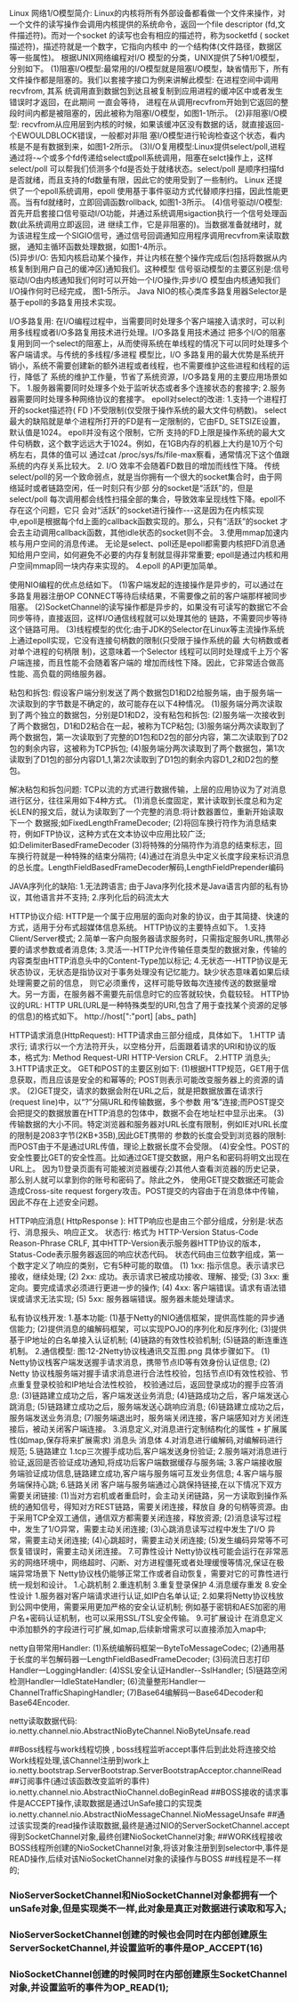 Linux 网络1/O模型简介:
    Linux的内核将所有外部设备都看做一个文件来操作，对一个文件的读写操作会调用内核提供的系统命令，返回一个file descriptor 
(fd,文件描述符)。而对一个socket 的读写也会有相应的描述符，称为socketfd ( socket描述符)，描述符就是一个数字，它指向内核中
的一个结构体(文件路径，数据区等一些属性)。
    根据UNIX网络编程对I/O 模型的分类，UNIX提供了5种1/0模型，分别如下。
    (1)阻塞I/O模型:最常用的I/O模型就是阻塞I/O模型，缺省情形下，所有文件操作都是阻塞的。我们以套接字接口为例来讲解此模型:
在进程空间中调用recvfrom, 其系 统调用直到数据包到达且被复制到应用进程的缓冲区中或者发生错误时才返回，在此期间 一直会等待，
进程在从调用recvfrom开始到它返回的整段时间内都是被阻塞的，因此被称为阻塞I/O模型，如图1-1所示。
    (2)非阻塞I/O模型: recvfrom从应用层到内核的时候，如果该缓冲区没有数据的话，就直接返回-个EWOULDBLOCK错误，一般都对非阻
塞I/O模型进行轮询检查这个状态，看内核是不是有数据到来，如图1-2所示。
    (3)I/O复用模型:Linux提供select/poll,进程通过将-~个或多个fd传递给select或poll系统调用，阻塞在selct操作上，这样select/poll
可以帮我们侦测多个fd是否处于就绪状态。select/poll 是顺序扫描fd是否就绪，而且支持的fd数量有限，因此它的使用受到了一些制约。
Linux 还提供了一个epoll系统调用，epoll 使用基于事件驱动方式代替顺序扫描，因此性能更高。当有fd就绪时，立即回调函数rollback,
如图1-3所示。
    (4)信号驱动I/O模型:首先开启套接口信号驱动I/O功能，并通过系统调用sigaction执行一个信号处理函数(此系统调用立即返回，进
继续工作，它是非阻塞的)。当数据准备就绪时，就为该进程生成一个SIGIO信号，通过信号回调通知应用程序调用recvfrom来读取数据，
通知主循环函数处理数据，如图1-4所示。    
    (5)异步I/O: 告知内核启动某个操作，并让内核在整个操作完成后(包括将数据从内核复制到用户自己的缓冲区)通知我们。这种模型
信号驱动模型的主要区别是:信号驱动I/O由内核通知我们何时可以开始一个I/O操作;异步I/O 模型由内核通知我们I/O操作何时已经完成，
图1-5所示。
    Java NIO的核心类库多路复用器Selector是基于epoll的多路复用技术实现。

I/O多路复用:
    在I/O编程过程中，当需要同时处理多个客户端接入请求时，可以利用多线程或者I/O多路复用技术进行处理。I/O多路复用技术通过
把多个I/O的阻塞复用到同一个select的阻塞上，从而使得系统在单线程的情况下可以同时处理多个客户端请求。与传统的多线程/多进程
模型比，I/O 多路复用的最大优势是系统开销小，系统不需要创建新的额外进程或者线程，也不需要维护这些进程和线程的运行，降低了
系统的维护工作量，节省了系统资源，I/O多路复用的主要应用场景如下。
         1.服务器需要同时处理多个处于监听状态或者多个连接状态的套接字;
         2.服务器需要同时处理多种网络协议的套接字。
    epoll对select的改进:
    1.支持一个进程打开的socket描述符( FD )不受限制(仅受限于操作系统的最大文件句柄数)。
    select最大的缺陷就是单个进程所打开的FD是有一定限制的，它由FD_ SETSIZE设置，默认值是1024。 epoll并没有这个限制，它所
支持的FD上限是操作系统的最大文件句柄数，这个数字远远大于1024。例如，在1GB内存的机器上大约是10万个句柄左右，具体的值可以
通过cat /proc/sys/fs/file-max察看，通常情况下这个值跟系统的内存关系比较大。
    2. I/O 效率不会随着FD数目的增加而线性下降。
        传统select/poll的另一个致命弱点，就是当你拥有一个很大的socket集合时，由于网络延时或者链路空闲，任一时刻只有少部
分的socket是“活跃”的，但是select/poll 每次调用都会线性扫描全部的集合，导致效率呈现线性下降。epoll不存在这个问题，它只
会对“活跃”的socket进行操作---这是因为在内核实现中,epoll是根据每个fd上面的callback函数实现的。那么，只有“活跃”的socket
才会去主动调用callback函数，其他idle状态的socket则不会。
    3.使用mmap加速内核与用户空间的消息传递。
        无论是select、poll还是epoll都需要内核把FD消息通知给用户空间，如何避免不必要的内存复制就显得非常重要;
        epoll是通过内核和用户空间mmap同一块内存来实现的。
    4.epoll 的API更加简单。
    
使用NIO编程的优点总结如下。
    (1)客户端发起的连接操作是异步的，可以通过在多路复用器注册OP CONNECT等待后续结果，不需要像之前的客户端那样被同步阻塞。
    (2)SocketChannel的读写操作都是异步的，如果没有可读写的数据它不会同步等待，直接返回，这样I/O通信线程就可以处理其他的
链路，不需要同步等待这个链路可用。
    (3)线程模型的优化:由于JDK的Selector在Linux等主流操作系统上通过epoll实现，它没有连接句柄数的限制(只受限于操作系统的最
大句柄数或者对单个进程的句柄限 制)，这意味着一个Selector 线程可以同时处理成千上万个客户端连接，而且性能不会随着客户端的
增加而线性下降。因此，它非常适合做高性能、高负载的网络服务器。

粘包和拆包:
    假设客户端分别发送了两个数据包D1和D2给服务端，由于服务端一次读取到的字节数是不确定的，故可能存在以下4种情况。
    (1)服务端分两次读取到了两个独立的数据包，分别是D1和D2，没有粘包和拆包:
    (2)服务端一次接收到了两个数据包，D1和D2粘合在一起，被称为TCP粘包;
    (3)服务端分两次读取到了两个数据包，第一次读取到了完整的D1包和D2包的部分内容，第二次读取到了D2包的剩余内容，这被称为TCP拆包;
    (4)服务端分两次读取到了两个数据包，第1次读取到了D1包的部分内容D1_1,第2次读取到了D1包的剩余内容D1_2和D2包的整包。


解决粘包和拆包问题:
  TCP以流的方式进行数据传输，上层的应用协议为了对消息进行区分，往往采用如下4种方式。
    (1)消息长度固定，累计读取到长度总和为定长LEN的报文后，就认为读取到了一个完整的消息:将计数器置位，重新开始读取下一个
数据报;如FixedLengthFrameDecoder;
    (2)将回车换行符作为消息结束符，例如FTP协议，这种方式在文本协议中应用比较广泛;如:DelimiterBasedFrameDecoder
    (3)将特殊的分隔符作为消息的结束标志，回车换行符就是一种特殊的结束分隔符;
    (4)通过在消息头中定义长度字段来标识消息的总长度。LengthFieldBasedFrameDecoder解码,LengthFieldPrepender编码

    
JAVA序列化的缺陷:
    1.无法跨语言;
      由于Java序列化技术是Java语言内部的私有协议，其他语言并不支持;
    2.序列化后的码流太大

    
HTTP协议介绍:
    HTTP是一个属于应用层的面向对象的协议，由于其简捷、快速的方式，适用于分布式超媒体信息系统。
    HTTP协议的主要特点如下。
        1.支持Client/Server模式;
        2.简单一客户向服务器请求服务时，只需指定服务URL,携带必要的请求参数或者消息体;
        3.灵活一-HTTP允许传输任意类型的数据对象，传输的内容类型由HTTP消息头中的Content-Type加以标记;
        4.无状态一-HTTP协议是无状态协议，无状态是指协议对于事务处理没有记忆能力。缺少状态意味着如果后续处理需要之前的信息，
则它必须重传，这样可能导致每次连接传送的数据量增大。另一方面，在服务器不需要先前信息时它的应答就较快，负载较轻。
    HTTP协议的URL:
        HTTP URL(URL是一种特殊类型的URI,包含了用于查找某个资源的足够的信息)的格式如下。
        http://host[":"port] [abs_ path]
    
   HTTP请求消息(HttpRequest):
        HTTP请求由三部分组成，具体如下。
        1.HTTP 请求行;
            请求行以一个方法符开头，以空格分开，后面跟着请求的URI和协议的版本，格式为:
            Method Request-URI HTTP-Version CRLF。
        2.HTTP 消息头;
        3.HTTP请求正文。
    GET和POST的主要区别如下:
        (1)根据HTTP规范，GET用于信息获取，而且应该是安全的和幂等的; POST则表示可能改变服务器上的资源的请求。
        (2)GET提交，请求的数据会附在URL之后，就是把数据放置在请求行(request line)中，以“?”分隔URL和传输数据，多个参数
用“&”连接;而POST提交会把提交的数据放置在HTTP消息的包体中，数据不会在地址栏中显示出来。
        (3)传输数据的大小不同。特定浏览器和服务器对URL长度有限制，例如IE对URL长度的限制是2083字节(2KB+35B),因此GET携带的
参数的长度会受到浏览器的限制:而POST由于不是通过URL传值，理论上数据长度不会受限。
        (4)安全性。POST的安全性要比GET的安全性高。比如通过GET提交数据，用户名和密码将明文出现在URL上。
           因为1)登录页面有可能被浏览器缓存;2)其他人查看浏览器的历史记录，那么别人就可以拿到你的账号和密码了。除此之外，
使用GET提交数据还可能会造成Cross-site request forgery攻击。POST提交的内容由于在消息体中传输，因此不存在上述安全问题。

   HTTP响应消息( HttpResponse ):
      HTTP响应也是由三个部分组成，分别是:状态行、消息报头、响应正文。
      状态行: 格式为 HTTP-Version Status-Code Reason-Phrase CRLF,
              其中HTTP-Version表示服务器HTTP协议的版本，
              Status-Code表示服务器返回的响应状态代码。
              状态代码由三位数字组成，第一个数字定义了响应的类别，它有5种可能的取值。
              (1) 1xx: 指示信息。表示请求已接收，继续处理;
              (2) 2xx: 成功。表示请求已被成功接收、理解、接受;
              (3) 3xx: 重定向。要完成请求必须进行更进一步的操作;
              (4) 4xx: 客户端错误。请求有语法错误或请求无法实现;
              (5) 5xx: 服务器端错误。服务器未能处理请求。


私有协议栈开发:
  1.基本功能:
    (1)基于Netty的NIO通信框架，提供高性能的异步通信能力;
    (2)提供消息的编解码框架，可以实现POJO的序列化和反序列化;
    (3)提供基于IP地址的白名单接入认证机制;
    (4)链路的有效性校验机制;
    (5)链路的断连重连机制。
  2.通信模型:
     图:12-2Netty协议栈通讯交互图.png
     具体步骤如下。
        (1) Netty协议栈客户端发送握手请求消息，携带节点ID等有效身份认证信息;
        (2) Netty 协议栈服务端对握手请求消息进行合法性校验，包括节点ID有效性校验、节点重复登录校验和IP地址合法性校验，
校验通过后，返回登录成功的握手应答消息:
        (3)链路建立成功之后，客户端发送业务消息;
        (4)链路成功之后，客户端发送心跳消息;
        (5)链路建立成功之后，服务端发送心跳响应消息;
        (6)链路建立成功之后，服务端发送业务消息;
        (7)服务端退出时，服务端关闭连接，客户端感知对方关闭连接后，被动关闭客户端连接。
   3.消息定义,对消息进行定制结构化的属性 + 扩展属性(如map,保存将来扩展需求)
       消息头
       消息体
   4.对消息进行编解码,对编解码进行规范;
   5.链路建立
     1.tcp三次握手成功后,客户端发送身份验证;
     2.服务端对消息进行验证,返回是否验证成功通知,将成功后客户端数据缓存与服务端;
     3.客户端接收服务端验证成功信息,链路建立成功,客户端与服务端可互发业务信息;
     4.客户端与服务端保持心跳;
   6.链路关闭
      客户端与服务端通过心跳保持链接,在以下情况下双方需要关闭链接:
        (1)当对方宕机或者重启时，会主动关闭链路，另一方读取到操作系统的通知信号，得知对方REST链路，需要关闭连接，释放自
身的句柄等资源。由于采用TCP全双工通信，通信双方都需要关闭连接，释放资源;
        (2)消息读写过程中，发生了1/O异常，需要主动关闭连接;
        (3)心跳消息读写过程中发生了I/O 异常，需要主动关闭连接;
        (4)心跳超时，需要主动关闭连接;
        (5)发生编码异常等不可恢复错误时，需要主动关闭连接。
    7.可靠性设计
      Netty协议栈可能会运行在非常恶劣的网络环境中，网络超时、闪断、对方进程僵死或者处理缓慢等情况,保证在极端异常场景下
Netty协议栈仍能够正常工作或者自动恢复，需要对它的可靠性进行统一规划和设计。
      1.心跳机制
      2.重连机制
      3.重复登录保护
      4.消息缓存重发
    8.安全性设计
      1.服务器对客户端请求进行认证,如IP白名单认证;
      2.如果将Netty协议栈放到公网中使用，需要采用更加严格的安全认证机制;
        例如基于密钥和AES加密的用户名+密码认证机制，也可以采用SSL/TSL安全传输。
    9.可扩展设计
      在消息定义中添加额外的字段进行可扩展,如map,后续新增需求可以直接添加入map中;
      
netty自带常用Handler:
    (1)系统编解码框架一ByteToMessageCodec; 
    (2)通用基于长度的半包解码器一LengthFieldBasedFrameDecoder;
    (3)码流日志打印Handler一LoggingHandler:
    (4)SSL安全认证Handler--SslHandler;
    (5)链路空闲检测Handler一IdleStateHandler;
    (6)流量整形Handler一ChannelTrafficShapingHandler;
    (7)Base64编解码一Base64Decoder和Base64Encoder.
  
netty读取数据代码:
    io.netty.channel.nio.AbstractNioByteChannel.NioByteUnsafe.read


##Boss线程与work线程切换 , boss线程监听accept事件后到此处将连接交给Work线程处理,该Channel注册到work上
io.netty.bootstrap.ServerBootstrap.ServerBootstrapAcceptor.channelRead
##订阅事件(通过该函数改变监听的事件) 
io.netty.channel.nio.AbstractNioChannel.doBeginRead
##BOSS接收的请求事件是ACCEPT操作,读取数据是通过UnSafe接口的实现类io.netty.channel.nio.AbstractNioMessageChannel.NioMessageUnsafe
##通过该实现类的read操作读取数据,最终是通过NIO的ServerSocketChannel.accept得到SocketChannel对象,最终创建NioSocketChannel对象;
##WORK线程接收BOSS线程所创建的NioSocketChannel对象,将该对象注册到到selector中,事件是READ操作,后续对该NioSocketChannel对象的读操作与BOSS
##线程是不一样的;

### NioServerSocketChannel和NioSocketChannel对象都拥有一个unSafe对象,但是实现类不一样,此对象是真正对数据进行读取和写入;
### NioServerSocketChannel创建的时候也会同时在内部创建原生ServerSocketChannel,并设置监听的事件是OP_ACCEPT(16)
### NioSocketChannel创建的时候同时在内部创建原生SocketChannel对象,并设置监听的事件为OP_READ(1);







